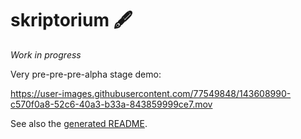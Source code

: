 # skriptorium 🖋

*Work in progress*

Very pre-pre-pre-alpha stage demo:

https://user-images.githubusercontent.com/77549848/143608990-c570f0a8-52c6-40a3-b33a-843859999ce7.mov

See also the [generated README](cli/README.md).
